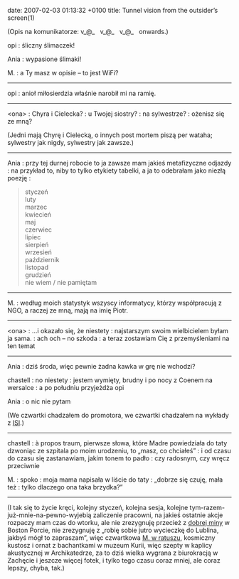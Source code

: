 date: 2007-02-03 01:13:32 +0100
title: Tunnel vision from the outsider’s screen(1)

(Opis na komunikatorze: v\_@\_   v\_@\_   v\_@\_   onwards.)

opi
: śliczny ślimaczek!

Ania
: wypasione ślimaki!

M.
: a Ty masz w opisie – to jest WiFi?

---

opi
: anioł miłosierdzia właśnie narobił mi na ramię.

---

&lt;ona&gt;
: Chyra i Cielecka?
: u Twojej siostry?
: na sylwestrze?
: ożenisz się ze mną?

(Jedni mają Chyrę i Cielecką, o innych post mortem piszą per wataha; sylwestry jak nigdy, sylwestry jak zawsze.)

---

Ania
: przy tej durnej robocie to ja zawsze mam jakieś metafizyczne odjazdy
: na przykład to, niby to tylko etykiety tabelki, a ja to odebrałam jako niezłą poezję
: <blockquote><p>styczeń<br />luty<br />marzec<br />kwiecień<br />maj<br />czerwiec<br />lipiec<br />sierpień<br />wrzesień<br />październik<br />listopad<br />grudzień<br />nie wiem / nie pamiętam</p><p></p></blockquote>

---

M.
: według moich statystyk wszyscy informatycy, którzy współpracują z NGO, a raczej ze mną, mają na imię Piotr.

---

&lt;ona&gt;
: …i okazało się, że niestety
: najstarszym swoim wielbicielem byłam ja sama.
: ach och – no szkoda
: a teraz zostawiam Cię z przemyśleniami na ten temat

---

Ania
: dziś środa, więc pewnie żadna kawka w grę nie wchodzi?

chastell
: no niestety
: jestem wymięty, brudny i po nocy z Coenem na wersalce
: a po południu przyjeżdża opi

Ania
: o nic nie pytam

(We czwartki chadzałem do promotora, we czwartki chadzałem na wykłady z [ISI](i-saw-the-best-minds-of-my-generation 'inteligentne systemy informacyjne z czwóreczką w tle').)

---

chastell
: à propos traum, pierwsze słowa, które Madre powiedziała do taty dzwoniąc ze szpitala po moim urodzeniu, to „masz, co chciałeś”
: i od czasu do czasu się zastanawiam, jakim tonem to padło
: czy radosnym, czy wręcz przeciwnie

M.
: spoko
: moja mama napisała w liście do taty
: „dobrze się czuję, mała też
: tylko dlaczego ona taka brzydka?”

---

(I tak się to życie kręci, kolejny styczeń, kolejna sesja, kolejne tym-razem-już-mnie-na-pewno-wyjebią zaliczenie pracowni, na jakieś ostatnie akcje rozpaczy mam czas do wtorku, ale nie zrezygnuję przecież z [dobrej miny](http://flickr.com/photos/dzejdi/368307374/ 'z dedykacją dla daily.art.pl, no przecież') w Boston Porcie, nie zrezygnuję z „robię sobie jutro wycieczkę do Lublina, jakbyś mógł to zapraszam”, więc czwartkowa [M. w ratuszu](http://lublin.gazeta.pl/lublin/3292000,35640,3890798.html '…i piękne historie'), kosmiczny kustosz i ornat z bachantkami w muzeum Kurii, więc szepty w kaplicy akustycznej w Archikatedrze, za to dziś wielka wygrana z biurokracją w Zachęcie i jeszcze więcej fotek, i tylko tego czasu coraz mniej, ale coraz lepszy, chyba, tak.)
